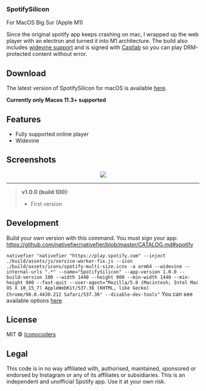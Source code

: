 ### SpotifySilicon
For MacOS Big Sur (Apple M1)

Since the original spotify app keeps crashing on mac, I  wrapped up the web player with an electron and turned it into M1 architecture.
The build also includes [widevine support](https://support.spotify.com/article/enable-the-spotify-web-player/) and is signed with [Castlab](https://github.com/castlabs/electron-releases) so you can play DRM-protected content without error.

## Download

The latest version of SpotifySilicon for macOS is available [here](https://github.com/progcode/spotify-silicon/releases).

**Currently only Macos 11.3+ supported**

## Features

- Fully supported online player
- Widevine

## Screenshots

<p align="center">
  <img src="https://assets-github.s3.amazonaws.com/repo/progcode/img/Screenshot+2021-06-03+at+20.56.15.png" />
</p>

----------
> **v1.0.0 (build 100):**
> - First version

## Development
Build your own version with this command. You must sign your app: https://github.com/nativefier/nativefier/blob/master/CATALOG.md#spotify

```nativefier "nativefier "https://play.spotify.com" --inject ./build/assets/js/service-worker-fix.js --icon ./build/assets/icons/spotify-multi-size.icns -a arm64 --widevine --internal-urls ".*" --name="SpotifySilicon" --app-version 1.0.0 --build-version 100 --width 1440 --height 900 --min-width 1440 --min-height 900 --fast-quit --user-agent="Mozilla/5.0 (Macintosh; Intel Mac OS X 10_15_7) AppleWebKit/537.36 (KHTML, like Gecko) Chrome/90.0.4430.212 Safari/537.36" --disable-dev-tools"```
You can see available options [here](https://github.com/jiahaog/nativefier/blob/master/docs/api.md)

## License

MIT © [Iconocoders](https://iconocoders.com/license)

## Legal

This code is in no way affiliated with, authorised, maintained, sponsored or endorsed by Instagram or any of its affiliates or subsidiaries. This is an independent and unofficial Spotify app. Use it at your own risk.

